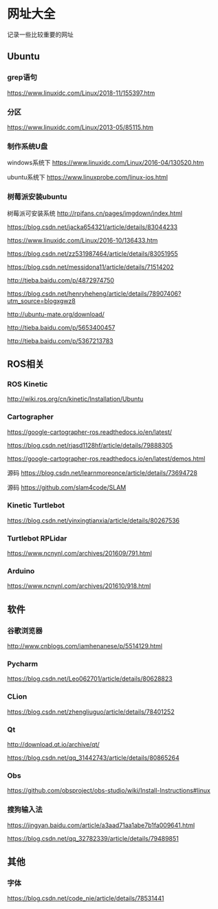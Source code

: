 # 网址大全

记录一些比较重要的网址



## Ubuntu

### grep语句

https://www.linuxidc.com/Linux/2018-11/155397.htm

### 分区

https://www.linuxidc.com/Linux/2013-05/85115.htm

### 制作系统U盘

windows系统下 https://www.linuxidc.com/Linux/2016-04/130520.htm

ubuntu系统下 https://www.linuxprobe.com/linux-ios.html

### 树莓派安装ubuntu

树莓派可安装系统 http://rpifans.cn/pages/imgdown/index.html

https://blog.csdn.net/jacka654321/article/details/83044233

https://www.linuxidc.com/Linux/2016-10/136433.htm

https://blog.csdn.net/zz531987464/article/details/83051955

https://blog.csdn.net/messidona11/article/details/71514202

http://tieba.baidu.com/p/4872974750

https://blog.csdn.net/henryheheng/article/details/78907406?utm_source=blogxgwz8

http://ubuntu-mate.org/download/

http://tieba.baidu.com/p/5653400457

http://tieba.baidu.com/p/5367213783





## ROS相关

### ROS Kinetic

http://wiki.ros.org/cn/kinetic/Installation/Ubuntu

### Cartographer

https://google-cartographer-ros.readthedocs.io/en/latest/

https://blog.csdn.net/rjasd1128hf/article/details/79888305

https://google-cartographer-ros.readthedocs.io/en/latest/demos.html

源码 https://blog.csdn.net/learnmoreonce/article/details/73694728

源码 https://github.com/slam4code/SLAM

### Kinetic Turtlebot

https://blog.csdn.net/yinxingtianxia/article/details/80267536

### Turtlebot RPLidar

https://www.ncnynl.com/archives/201609/791.html

### Arduino

https://www.ncnynl.com/archives/201610/918.html







## 软件

### 谷歌浏览器

http://www.cnblogs.com/iamhenanese/p/5514129.html

### Pycharm

https://blog.csdn.net/Leo062701/article/details/80628823

### CLion

https://blog.csdn.net/zhengliuguo/article/details/78401252

### Qt

http://download.qt.io/archive/qt/

https://blog.csdn.net/qq_31442743/article/details/80865264

### Obs

https://github.com/obsproject/obs-studio/wiki/Install-Instructions#linux

### 搜狗输入法

https://jingyan.baidu.com/article/a3aad71aa1abe7b1fa009641.html

https://blog.csdn.net/qq_32782339/article/details/79489851



## 其他

### 字体

https://blog.csdn.net/code_nie/article/details/78531441